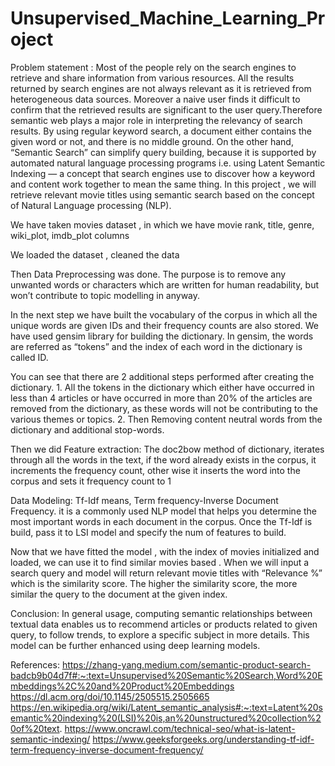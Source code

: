 # Unsupervised_Machine_Learning_Project


Problem statement : Most of the people rely on the search engines to retrieve and share information from various resources. All the results returned by search engines are not always relevant as it is retrieved from heterogeneous data sources. Moreover a naive user finds it difficult to confirm that the retrieved results are significant to the user query.Therefore semantic web plays a major role in interpreting the relevancy of search results. By using regular keyword search, a document either contains the given word or not, and there is no middle ground. On the other hand, “Semantic Search” can simplify query building, because it is supported by automated natural language processing programs i.e. using Latent Semantic Indexing — a concept that search engines use to discover how a keyword and content work together to mean the same thing. In this project , we will retrieve relevant movie titles using semantic search based on the concept of Natural Language processing (NLP).


We have taken movies dataset , in which we have movie rank, title,	genre,	wiki_plot,	imdb_plot columns

We loaded the dataset , cleaned the data

Then Data Preprocessing was done. The purpose is to remove any unwanted words or characters which are written for human readability, but won’t contribute to topic modelling in anyway.

In the next step we have built the vocabulary of the corpus in which all the unique words are given IDs and their frequency counts are also stored. We have used gensim library for building the dictionary. In gensim, the words are referred as “tokens” and the index of each word in the dictionary is called ID.

You can see that there are 2 additional steps performed after creating the dictionary. 1. All the tokens in the dictionary which either have occurred in less than 4 articles or have occurred in more than 20% of the articles are removed from the dictionary, as these words will not be contributing to the various themes or topics. 2. Then Removing content neutral words from the dictionary and additional stop-words.

Then we did Feature extraction: The doc2bow method of dictionary, iterates through all the words in the text, if the word already exists in the corpus, it increments the frequency count, other wise it inserts the word into the corpus and sets it frequency count to 1

Data Modeling: Tf-Idf means, Term frequency-Inverse Document Frequency. it is a commonly used NLP model that helps you determine the most important words in each document in the corpus. Once the Tf-Idf is build, pass it to LSI model and specify the num of features to build.

Now that we have fitted the model , with the index of movies initialized and loaded, we can use it to find similar movies based . When we will input a search query and model will return relevant movie titles with “Relevance %” which is the similarity score. The higher the similarity score, the more similar the query to the document at the given index.

Conclusion: In general usage, computing semantic relationships between textual data enables us to recommend articles or products related to given query, to follow trends, to explore a specific subject in more details. This model can be further enhanced using deep learning models.

References: 
https://zhang-yang.medium.com/semantic-product-search-badcb9b04d7f#:~:text=Unsupervised%20Semantic%20Search,Word%20Embeddings%2C%20and%20Product%20Embeddings
https://dl.acm.org/doi/10.1145/2505515.2505665
https://en.wikipedia.org/wiki/Latent_semantic_analysis#:~:text=Latent%20semantic%20indexing%20(LSI)%20is,an%20unstructured%20collection%20of%20text.
https://www.oncrawl.com/technical-seo/what-is-latent-semantic-indexing/
https://www.geeksforgeeks.org/understanding-tf-idf-term-frequency-inverse-document-frequency/
